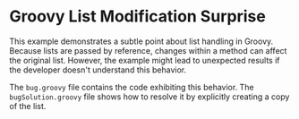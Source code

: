 # Groovy List Modification Surprise

This example demonstrates a subtle point about list handling in Groovy.  Because lists are passed by reference, changes within a method can affect the original list. However, the example might lead to unexpected results if the developer doesn't understand this behavior.

The `bug.groovy` file contains the code exhibiting this behavior.  The `bugSolution.groovy` file shows how to resolve it by explicitly creating a copy of the list.